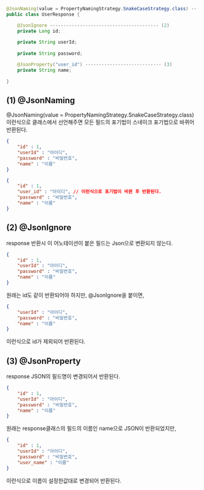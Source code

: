 
```java
@JsonNaming(value = PropertyNamingStrategy.SnakeCaseStrategy.class) ---- (1)
public class UserResponse {  

	@JsonIgnore ---------------------------------------- (2)
	private Long id;
  
    private String userId;  
  
    private String password;  

	@JsonProperty("user_id") ---------------------------- (3)
    private String name;
    
}
```


## (1) @JsonNaming
@JsonNaming(value = PropertyNamingStrategy.SnakeCaseStrategy.class)
이런식으로 클래스에서 선언해주면 모든 필드의 표기법이 스네이크 표기법으로 바뀌어 반환된다.

```JSON
{
	"id" : 1,
	"userId" : "아이디",
	"password" : "비밀번호",
	"name" : "이름"
}
```

```JSON
{
	"id" : 1,
	"user_id" : "아이디", // 이런식으로 표기법이 바뀐 후 반환된다.
	"password" : "비밀번호",
	"name" : "이름"
}
```


## (2) @JsonIgnore
response 반환시 이 어노테이션이 붙은 필드는 Json으로 변환되지 않는다.

```JSON
{
	"id" : 1,
	"userId" : "아이디",
	"password" : "비밀번호",
	"name" : "이름"
}
```
원래는 id도 같이 반환되어야 하지만, @JsonIgnore을 붙이면,
```JSON
{
	"userId" : "아이디",
	"password" : "비밀번호",
	"name" : "이름"
}
```
이런식으로 id가 제외되어 반환된다.


## (3) @JsonProperty
response JSON의 필드명이 변경되어서 반환된다.

```JSON
{
	"id" : 1,
	"userId" : "아이디",
	"password" : "비밀번호",
	"name" : "이름"
}
```
원래는 response클래스의 필드의 이름인 name으로 JSON이 반환되었지만,
```JSON
{
	"id" : 1,
	"userId" : "아이디",
	"password" : "비밀번호",
	"user_name" : "이름"
}
```
이런식으로 이름이 설정한값대로 변경되어 반환된다.
